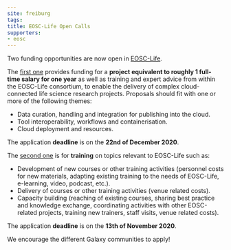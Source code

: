 ```yaml
---
site: freiburg
tags: 
title: EOSC-Life Open Calls
supporters:
- eosc
---
```


Two funding opportunities are now open in [EOSC-Life](https://www.eosc-life.eu/).

The [first one](https://www.eosc-life.eu/services/open-call/) provides funding for a **project equivalent to roughly 1 full-time salary for one year** as well as training and expert advice from within the EOSC-Life consortium, to enable the delivery of complex cloud-connected life science research projects. Proposals should fit with one or more of the following themes:
- Data curation, handling and integration for publishing into the cloud.
- Tool interoperability, workflows and containerisation.
- Cloud deployment and resources.

The application **deadline** is on the **22nd of December 2020**.

The [second one](https://www.eosc-life.eu/services/open-call-training/) is for **training** on topics relevant to EOSC-Life such as:
- Development of new courses or other training activities (personnel costs for new materials, adapting existing training to the needs of EOSC-Life, e-learning, video, podcast, etc.).
- Delivery of courses or other training activities (venue related costs).
- Capacity building (reaching of existing courses, sharing best practice and knowledge exchange, coordinating activities with other EOSC-related projects, training new trainers, staff visits, venue related costs).

The application **deadline** is on the **13th of November 2020**.

We encourage the different Galaxy communities to apply!